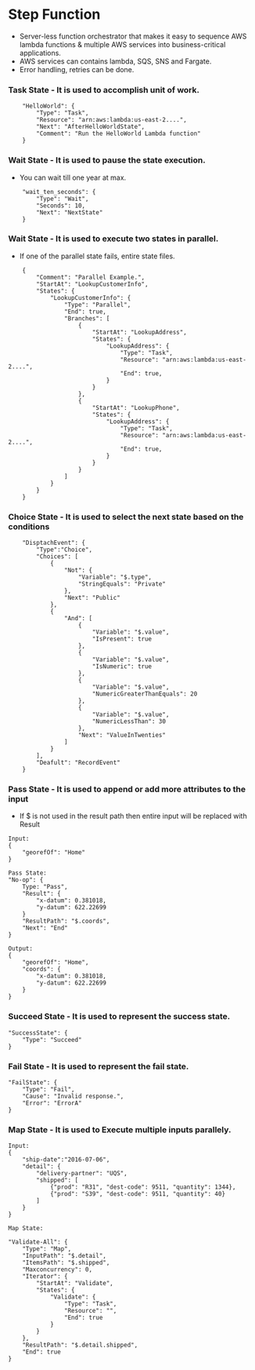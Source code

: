 # Step Function

- Server-less function orchestrator that makes it easy to sequence AWS lambda functions & 
    multiple AWS services into business-critical applications.
- AWS services can contains lambda, SQS, SNS and Fargate.
- Error handling, retries can be done.


### Task State - It is used to accomplish unit of work.

```
    "HelloWorld": {
        "Type": "Task",
        "Resource": "arn:aws:lambda:us-east-2....",
        "Next": "AfterHelloWorldState",
        "Comment": "Run the HelloWorld Lambda function"
    }
```

### Wait State - It is used to pause the state execution.
- You can wait till one year at max.

```
    "wait_ten_seconds": {
        "Type": "Wait",
        "Seconds": 10,
        "Next": "NextState"
    }
```

### Wait State - It is used to execute two states in parallel.
- If one of the parallel state fails, entire state files.

```
    {
        "Comment": "Parallel Example.",
        "StartAt": "LookupCustomerInfo",
        "States": {
            "LookupCustomerInfo": {
                "Type": "Parallel",
                "End": true,
                "Branches": [
                    {
                        "StartAt": "LookupAddress",
                        "States": {
                            "LookupAddress": {
                                "Type": "Task",
                                "Resource": "arn:aws:lambda:us-east-2....",
                                "End": true,
                            }
                        }
                    },
                    {
                        "StartAt": "LookupPhone",
                        "States": {
                            "LookupAddress": {
                                "Type": "Task",
                                "Resource": "arn:aws:lambda:us-east-2....",
                                "End": true,
                            }
                        }
                    }
                ]
            }
        }
    }
```

### Choice State - It is used to select the next state based on the conditions

```
    "DisptachEvent": {
        "Type":"Choice",
        "Choices": [
            {
                "Not": {
                    "Variable": "$.type",
                    "StringEquals": "Private"
                },
                "Next": "Public"
            },
            {
                "And": [
                    {
                        "Variable": "$.value",
                        "IsPresent": true
                    },
                    {
                        "Variable": "$.value",
                        "IsNumeric": true
                    },
                    {
                        "Variable": "$.value",
                        "NumericGreaterThanEquals": 20
                    },
                    {
                        "Variable": "$.value",
                        "NumericLessThan": 30
                    },
                    "Next": "ValueInTwenties"
                ]
            }
        ],
        "Deafult": "RecordEvent"
    }
```

### Pass State - It is used to append or add more attributes to the input
- If $ is not used in the result path then entire input will be replaced with Result

```
Input: 
{
    "georefOf": "Home"
}

Pass State:
"No-op": {
    Type: "Pass",
    "Result": {
        "x-datum": 0.381018,
        "y-datum": 622.22699
    }
    "ResultPath": "$.coords",
    "Next": "End"
}

Output:
{
    "georefOf": "Home",
    "coords": {
        "x-datum": 0.381018,
        "y-datum": 622.22699
    }
}
```

### Succeed State - It is used to represent the success state.

```
"SuccessState": {
    "Type": "Succeed"
}
```

### Fail State - It is used to represent the fail state.

```
"FailState": {
    "Type": "Fail",
    "Cause": "Invalid response.",
    "Error": "ErrorA"
}
```

### Map State - It is used to Execute multiple inputs parallely.

```
Input:
{
    "ship-date":"2016-07-06",
    "detail": {
        "delivery-partner": "UQS",
        "shipped": [
            {"prod": "R31", "dest-code": 9511, "quantity": 1344},
            {"prod": "S39", "dest-code": 9511, "quantity": 40}
        ]
    }
}

Map State:

"Validate-All": {
    "Type": "Map",
    "InputPath": "$.detail",
    "ItemsPath": "$.shipped",
    "Maxconcurrency": 0,
    "Iterator": {
        "StartAt": "Validate",
        "States": {
            "Validate": {
                "Type": "Task",
                "Resource": "",
                "End": true
            }
        }
    },
    "ResultPath": "$.detail.shipped",
    "End": true
}
```

